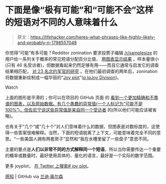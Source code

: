 # 下面是像“极有可能”和“可能不会”这样的短语对不同的人意味着什么

> 原文：<https://lifehacker.com/heres-what-phrases-like-highly-likely-and-probably-n-1798557048>

你觉得“可能”有多可能？Redditor zonination 要求投票子编辑 [/r/samplesize](http://reddit.com/r/samplesize) 的用户给一系列关于概率的常见短语分配百分比值， [用图表显示结果](https://www.reddit.com/r/dataisbeautiful/comments/3hi7ul/oc_what_someone_interprets_when_you_say_probably/) 。样本量很小(只有 46 名受访者)，但数据看起来仍然足够有用——而且它通常与启发它的调查结果相匹配， [对 23 名北约军官的研究](https://np.reddit.com/r/dataisbeautiful/comments/3gmj6h/probable_is_a_vague_word_but_this_image_helps_ive/ctzgwhm/) 。在他们最初调查的两年后，zonination 将数据重新绘制成一幅华丽的“[Joy plot](https://cran.r-project.org/web/packages/ggjoy/vignettes/introduction.html)”([*a la*Joy Division](https://blogs.scientificamerican.com/sa-visual/pop-culture-pulsar-origin-story-of-joy-division-s-unknown-pleasures-album-cover-video/))。

Watch

上面的图形是平滑的；你可以在项目的 GitHub 页面 的 [看到一个更加精确和不靠谱的图表，以及原始数据。有几个愚蠢的异常值(一个人标记为“可能不是 100%”)，但佐尼宁说这些异常值是来自同一个受访者](https://github.com/zonination/perceptions) 的(所以他们可能应该被省略)。

也有关于“几个”或“几十个”对人们意味着什么的数据，但图表是对数标度的，这使得一些答案很难解释。当然，下面的短语脱离了上下文，可能意味着完全不同的意思。“一些美国人拥有两套房子”显然和“我在水槽里留了一些盘子”意思不同。

主要的要点是**人们以非常不同的方式解释同一个短语**，所以当你需要传达一个重要的概率或数量时，最好使用具体的、量化的语言，最好是一个实际的数字范围。

更多 joyplot， [在 Twitter 上搜索# joy plot](https://twitter.com/hashtag/joyplot?lang=en)。

[感知](https://github.com/zonination/perceptions) | GitHub via [兰迪·奥尔森](https://twitter.com/randal_olson/status/901095695079354368)